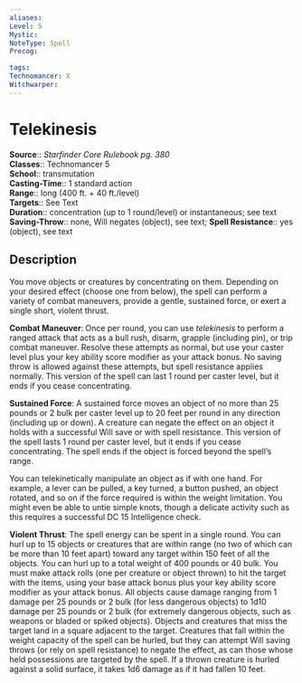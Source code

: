 ```yaml
---
aliases: 
Level: 5
Mystic: 
NoteType: Spell
Precog: 

tags: 
Technomancer: X
Witchwarper: 
---
```


# Telekinesis

**Source**:: _Starfinder Core Rulebook pg. 380_  
**Classes**:: Technomancer 5  
**School**:: transmutation  
**Casting-Time**:: 1 standard action  
**Range**:: long (400 ft. + 40 ft./level)  
**Targets**:: See Text  
**Duration**:: concentration (up to 1 round/level) or instantaneous; see text  
**Saving-Throw**:: none, Will negates (object), see text;
**Spell Resistance**:: yes (object), see text

## Description

You move objects or creatures by concentrating on them. Depending on your desired effect (choose one from below), the spell can perform a variety of combat maneuvers, provide a gentle, sustained force, or exert a single short, violent thrust.

**Combat Maneuver**: Once per round, you can use _telekinesis_ to perform a ranged attack that acts as a bull rush, disarm, grapple (including pin), or trip combat maneuver. Resolve these attempts as normal, but use your caster level plus your key ability score modifier as your attack bonus. No saving throw is allowed against these attempts, but spell resistance applies normally. This version of the spell can last 1 round per caster level, but it ends if you cease concentrating.

**Sustained Force**: A sustained force moves an object of no more than 25 pounds or 2 bulk per caster level up to 20 feet per round in any direction (including up or down). A creature can negate the effect on an object it holds with a successful Will save or with spell resistance. This version of the spell lasts 1 round per caster level, but it ends if you cease concentrating. The spell ends if the object is forced beyond the spell’s range.

You can telekinetically manipulate an object as if with one hand. For example, a lever can be pulled, a key turned, a button pushed, an object rotated, and so on if the force required is within the weight limitation. You might even be able to untie simple knots, though a delicate activity such as this requires a successful DC 15 Intelligence check.

**Violent Thrust**: The spell energy can be spent in a single round. You can hurl up to 15 objects or creatures that are within range (no two of which can be more than 10 feet apart) toward any target within 150 feet of all the objects. You can hurl up to a total weight of 400 pounds or 40 bulk. You must make attack rolls (one per creature or object thrown) to hit the target with the items, using your base attack bonus plus your key ability score modifier as your attack bonus. All objects cause damage ranging from 1 damage per 25 pounds or 2 bulk (for less dangerous objects) to 1d10 damage per 25 pounds or 2 bulk (for extremely dangerous objects, such as weapons or bladed or spiked objects). Objects and creatures that miss the target land in a square adjacent to the target. Creatures that fall within the weight capacity of the spell can be hurled, but they can attempt Will saving throws (or rely on spell resistance) to negate the effect, as can those whose held possessions are targeted by the spell. If a thrown creature is hurled against a solid surface, it takes 1d6 damage as if it had fallen 10 feet.
